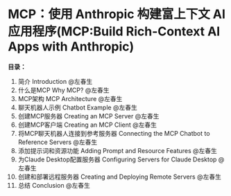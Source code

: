 # MCP：使用 Anthropic 构建富上下文 AI 应用程序(MCP:Build Rich-Context AI Apps with Anthropic)

**目录：**

1. 简介 Introduction @左春生
2. 什么是MCP Why MCP? @左春生
3. MCP架构 MCP Architecture @左春生
4. 聊天机器人示例 Chatbot Example @左春生
5. 创建MCP服务器 Creating an MCP Server @左春生
6. 创建MCP客户端 Creating an MCP Client @左春生
7. 将MCP聊天机器人连接到参考服务器 Connecting the MCP Chatbot to Reference Servers @左春生
8. 添加提示词和资源功能 Adding Prompt and Resource Features @左春生
9. 为Claude Desktop配置服务器 Configuring Servers for Claude Desktop @左春生
10. 创建和部署远程服务器 Creating and Deploying Remote Servers @左春生
11. 总结 Conclusion @左春生
